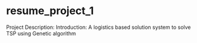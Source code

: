 # resume_project_1
Project Description:
Introduction:
A logistics based solution system to solve TSP using Genetic algorithm 